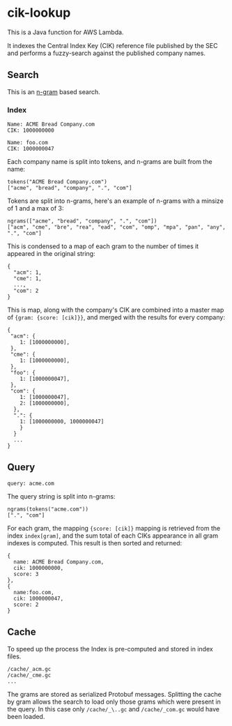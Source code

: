 # cik-lookup
This is a Java function for AWS Lambda.

It indexes the Central Index Key (CIK) reference file published by the SEC and performs a fuzzy-search against the published company names.

## Search
This is an [n-gram](https://en.wikipedia.org/wiki/N-gram) based search.
### Index
```
Name: ACME Bread Company.com
CIK: 1000000000
```
```
Name: foo.com
CIK: 1000000047
```
Each company name is split into tokens, and n-grams are built from the name:


```
tokens("ACME Bread Company.com")
["acme", "bread", "company", ".", "com"]
```
Tokens are split into n-grams, here's an example of n-grams with a minsize of 1 and a max of 3:
```
ngrams(["acme", "bread", "company", ".", "com"])
["acm", "cme", "bre", "rea", "ead", "com", "omp", "mpa", "pan", "any", ".", "com"]
```
This is condensed to a map of each gram to the number of times it appeared in the original string:
```
{
  "acm": 1,
  "cme": 1,
  ...,
  "com": 2
}
```
This is map, along with the company's CIK are combined into a master map of `{gram: {score: [cik]}}`, and merged with the results for every company:
```
{
 "acm": {
    1: [1000000000],
 },
 "cme": {
    1: [1000000000],
 },
 "foo": {
    1: [1000000047],
 },
 "com": {
    1: [1000000047],
    2: [1000000000],
  },
  ".": {
    1: [1000000000, 1000000047]
    }
  }
  ...
}
```
## Query
```
query: acme.com
```
The query string is split into n-grams:
```
ngrams(tokens("acme.com"))
[".", "com"]
```
For each gram, the mapping `{score: [cik]}` mapping is retrieved from the index `index[gram]`, and the sum total of each CIKs appearance in all gram indexes is computed. This result is then sorted and returned:
```
{
  name: ACME Bread Company.com,
  cik: 1000000000,
  score: 3
},
{
  name:foo.com,
  cik: 1000000047,
  score: 2
}
```
## Cache
To speed up the process the Index is pre-computed and stored in index files.
```
/cache/_acm.gc
/cache/_cme.gc
...
```
The grams are stored as serialized Protobuf messages. Splitting the cache by gram allows the search to load only those grams which were present in the query. In this case only `/cache/_\..gc` and `/cache/_com.gc` would have been loaded.
